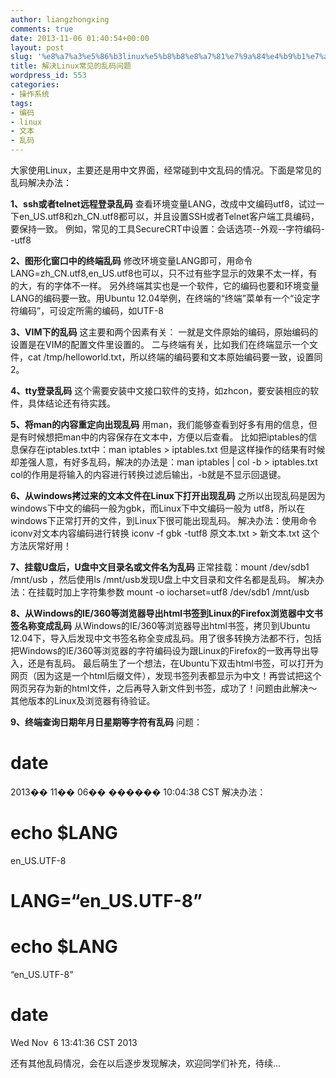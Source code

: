 ```yaml
---
author: liangzhongxing
comments: true
date: 2013-11-06 01:40:54+00:00
layout: post
slug: '%e8%a7%a3%e5%86%b3linux%e5%b8%b8%e8%a7%81%e7%9a%84%e4%b9%b1%e7%a0%81%e9%97%ae%e9%a2%98'
title: 解决Linux常见的乱码问题
wordpress_id: 553
categories:
- 操作系统
tags:
- 编码
- linux
- 文本
- 乱码
---
```


大家使用Linux，主要还是用中文界面，经常碰到中文乱码的情况。下面是常见的乱码解决办法：

**1、ssh或者telnet远程登录乱码**
查看环境变量LANG，改成中文编码utf8，试过一下en_US.utf8和zh_CN.utf8都可以，并且设置SSH或者Telnet客户端工具编码，要保持一致。
例如，常见的工具SecureCRT中设置：会话选项--外观--字符编码--utf8

**2、图形化窗口中的终端乱码**
修改环境变量LANG即可，用命令LANG=zh_CN.utf8,en_US.utf8也可以，只不过有些字显示的效果不太一样，有的大，有的字体不一样。
另外终端其实也是一个软件，它的编码也要和环境变量LANG的编码要一致。用Ubuntu 12.04举例，在终端的“终端”菜单有一个“设定字符编码”，可设定所需的编码，如UTF-8

**3、VIM下的乱码**
这主要和两个因素有关：
一就是文件原始的编码，原始编码的设置是在VIM的配置文件里设置的。
二与终端有关，比如我们在终端显示一个文件，cat /tmp/helloworld.txt，所以终端的编码要和文本原始编码要一致，设置同2。

**4、tty登录乱码**
这个需要安装中文接口软件的支持，如zhcon，要安装相应的软件，具体结论还有待实践。

**5、将man的内容重定向出现乱码**
用man，我们能够查看到好多有用的信息，但是有时候想把man中的内容保存在文本中，方便以后查看。
比如把iptables的信息保存在iptables.txt中：man iptables > iptables.txt
但是这样操作的结果有时候却差强人意，有好多乱码，解决的办法是：man iptables | col -b > iptables.txt
col的作用是将输入的内容进行转换过滤后输出，-b就是不显示回退键。

**6、从windows拷过来的文本文件在Linux下打开出现乱码**
之所以出现乱码是因为windows下中文的编码一般为gbk，而Linux下中文编码一般为 utf8，所以在 windows下正常打开的文件，到Linux下很可能出现乱码。
解决办法：使用命令iconv对文本内容编码进行转换
iconv -f gbk -tutf8 原文本.txt > 新文本.txt
这个方法灰常好用！

**7、挂载U盘后，U盘中文目录名或文件名为乱码**
正常挂载：mount /dev/sdb1 /mnt/usb ，然后使用ls /mnt/usb发现U盘上中文目录和文件名都是乱码。
解决办法：在挂载时加上字符集参数 mount -o iocharset=utf8 /dev/sdb1 /mnt/usb

**8、从Windows的IE/360等浏览器导出html书签到Linux的Firefox浏览器中文书签名称变成乱码**
从Windows的IE/360等浏览器导出html书签，拷贝到Ubuntu 12.04下，导入后发现中文书签名称全变成乱码。用了很多转换方法都不行，包括把Windows的IE/360等浏览器的字符编码设为跟Linux的Firefox的一致再导出导入，还是有乱码。
最后萌生了一个想法，在Ubuntu下双击html书签，可以打开为网页（因为这是一个html后缀文件），发现书签列表都显示为中文！再尝试把这个网页另存为新的html文件，之后再导入新文件到书签，成功了！问题由此解决～
其他版本的Linux及浏览器有待验证。

**9、终端查询日期年月日星期等字符有乱码**
问题：
# date
2013�� 11�� 06�� ������ 10:04:38 CST
解决办法：
# echo $LANG
en_US.UTF-8
# LANG=“en_US.UTF-8”
# echo $LANG
“en_US.UTF-8”
# date
Wed Nov  6 13:41:36 CST 2013

还有其他乱码情况，会在以后逐步发现解决，欢迎同学们补充，待续...

